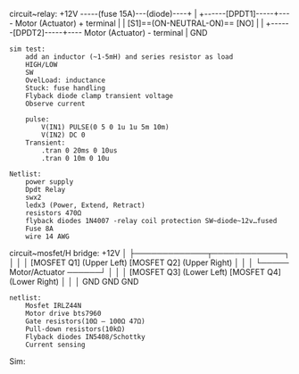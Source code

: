 circuit~relay:
    +12V -----(fuse 15A)---(diode)----+
                        |
                    +------[DPDT1]-----+---- Motor (Actuator) + terminal
                    |               |
    [S1]==(ON-NEUTRAL-ON)==          [NO]
                    |               |
                    +------[DPDT2]-----+---- Motor (Actuator) - terminal
                        |
                        GND

    sim test:
        add an inductor (~1-5mH) and series resistor as load
        HIGH/LOW
        SW
        OvelLoad: inductance
        Stuck: fuse handling
        Flyback diode clamp transient voltage
        Observe current 

        pulse:
            V(IN1) PULSE(0 5 0 1u 1u 5m 10m)
            V(IN2) DC 0
        Transient:
            .tran 0 20ms 0 10us
            .tran 0 10m 0 10u

    Netlist:
        power supply
        Dpdt Relay
        swx2
        ledx3 (Power, Extend, Retract) 
        resistors 470Ω
        flyback diodes 1N4007 -relay coil protection SW~diode~12v…fused
        Fuse 8A
        wire 14 AWG

circuit~mosfet/H bridge:
    +12V
              │
              ├─────────────┬─────────────┐
              │             │             │
          [MOSFET Q1]   (Upper Left)  [MOSFET Q2]  (Upper Right)
              │             │             │
              └───── Motor/Actuator ──────┘
              │             │             │
          [MOSFET Q3]   (Lower Left)  [MOSFET Q4]  (Lower Right)
              │             │             │
             GND           GND           GND

    netlist:
        Mosfet IRLZ44N 
        Motor drive bts7960
        Gate resistors(10Ω – 100Ω 47Ω)
        Pull-down resistors(10kΩ)
        Flyback diodes IN5408/Schottky
        Current sensing
    


Sim:
    
